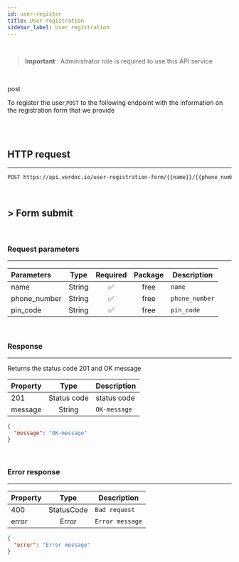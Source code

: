 ```yaml
---
id: user-register
title: User registration
sidebar_label: User registration
---
```

</br>

>**Important** : 
>Administrator role is required to use this API service

</br>

<span class="badges post">post</span>

To register the user,`POST` 
to the following endpoint with the information on the registration form that we provide

</br> 
</br>

## HTTP request
---

```bash
POST https://api.verdoc.io/user-registration-form/{{name}}/{{phone_number}}/{{pin_code}}
```

</br>


## > Form submit 


</br>

### Request parameters
---
| Parameters                    |  Type  | Required | Package | Description                   |
| :---------------------------- | :----: | :------: | :-----: | ----------------------------- |
| name                          | String |    ✅    |  free   | `name`                        |
| phone_number                  | String |    ✅    |  free   | `phone_number`                |
| pin_code                      | String |    ✅    |  free   | `pin_code`                    |

</br>

### Response
---
Returns the status code 201 and OK message

| Property |  Type       | Description |
| :------- | :---------: | ----------- |
| 201      | Status code | status code |
| message  | String      | `OK-message`|

```json
{
  "message": "OK-message"
}
```
</br>

### Error response
---

| Property |    Type    | Description    |
| :------- | :--------: | ------------   |
| 400      | StatusCode | `Bad request`  |
| error    | Error      | `Error message`|

```json
{
  "error": "Error message"
}
```